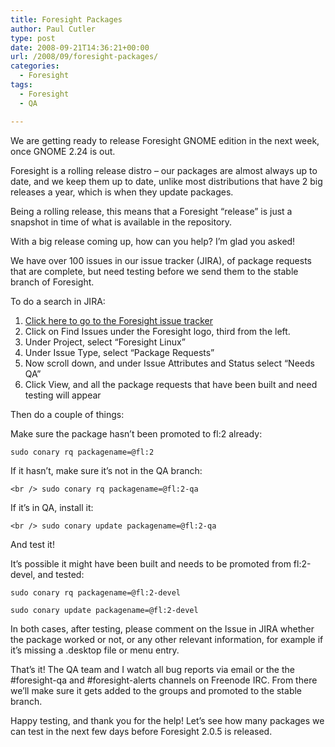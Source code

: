 ```yaml
---
title: Foresight Packages
author: Paul Cutler
type: post
date: 2008-09-21T14:36:21+00:00
url: /2008/09/foresight-packages/
categories:
  - Foresight
tags:
  - Foresight
  - QA

---
```

We are getting ready to release Foresight GNOME edition in the next week, once GNOME 2.24 is out.

Foresight is a rolling release distro &#8211; our packages are almost always up to date, and we keep them up to date, unlike most distributions that have 2 big releases a year, which is when they update packages.

Being a rolling release, this means that a Foresight &#8220;release&#8221; is just a snapshot in time of what is available in the repository.

With a big release coming up, how can you help? I&#8217;m glad you asked!

We have over 100 issues in our issue tracker (JIRA), of package requests that are complete, but need testing before we send them to the stable branch of Foresight.

To do a search in JIRA:

  1. [Click here to go to the Foresight issue tracker][1]
  2. Click on Find Issues under the Foresight logo, third from the left.
  3. Under Project, select &#8220;Foresight Linux&#8221;
  4. Under Issue Type, select &#8220;Package Requests&#8221;
  5. Now scroll down, and under Issue Attributes and Status select &#8220;Needs QA&#8221;
  6. Click View, and all the package requests that have been built and need testing will appear

Then do a couple of things:

Make sure the package hasn&#8217;t been promoted to fl:2 already:

`sudo conary rq packagename=@fl:2`

If it hasn&#8217;t, make sure it&#8217;s not in the QA branch:
  
`<br />
sudo conary rq packagename=@fl:2-qa`

If it&#8217;s in QA, install it:
  
`<br />
sudo conary update packagename=@fl:2-qa`

And test it!

It&#8217;s possible it might have been built and needs to be promoted from fl:2-devel, and tested:

`sudo conary rq packagename=@fl:2-devel`

`sudo conary update packagename=@fl:2-devel`

In both cases, after testing, please comment on the Issue in JIRA whether the package worked or not, or any other relevant information, for example if it&#8217;s missing a .desktop file or menu entry.

That&#8217;s it! The QA team and I watch all bug reports via email or the the #foresight-qa and #foresight-alerts channels on Freenode IRC. From there we&#8217;ll make sure it gets added to the groups and promoted to the stable branch.

Happy testing, and thank you for the help! Let&#8217;s see how many packages we can test in the next few days before Foresight 2.0.5 is released.

 [1]: https://issues.foresightlinux.org/secure/Dashboard.jspa